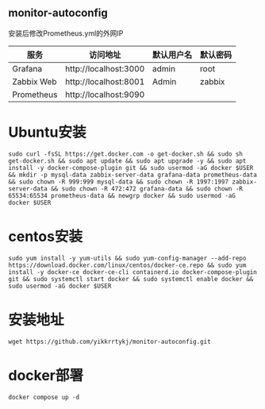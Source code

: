 ## monitor-autoconfig
安装后修改Prometheus.yml的外网IP

|    服务    |        访问地址      | 默认用户名 | 默认密码 |
|------------|-----------------------|-----------|---------|
|   Grafana  | http://localhost:3000 |   admin   |   root  |
| Zabbix Web | http://localhost:8001 |   Admin   |  zabbix |
| Prometheus | http://localhost:9090 |           |         |

# Ubuntu安装

```
sudo curl -fsSL https://get.docker.com -o get-docker.sh && sudo sh get-docker.sh && sudo apt update && sudo apt upgrade -y && sudo apt install -y docker-compose-plugin git && sudo usermod -aG docker $USER && mkdir -p mysql-data zabbix-server-data grafana-data prometheus-data && sudo chown -R 999:999 mysql-data && sudo chown -R 1997:1997 zabbix-server-data && sudo chown -R 472:472 grafana-data && sudo chown -R 65534:65534 prometheus-data && newgrp docker && sudo usermod -aG docker $USER
```


# centos安装

```
sudo yum install -y yum-utils && sudo yum-config-manager --add-repo https://download.docker.com/linux/centos/docker-ce.repo && sudo yum install -y docker-ce docker-ce-cli containerd.io docker-compose-plugin git && sudo systemctl start docker && sudo systemctl enable docker && sudo usermod -aG docker $USER
```


# 安装地址

```
wget https://github.com/yikkrrtykj/monitor-autoconfig.git
```

# docker部署
```
docker compose up -d
```
